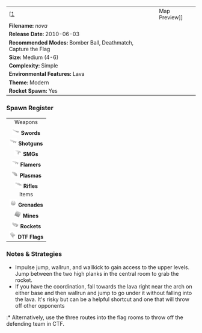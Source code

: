 |                                                                  |                                        |
|------------------------------------------------------------------|----------------------------------------|
| \[[1](File:nova.png%7Cthumb%7Ccenter)|Map Preview\]\]            | **Author: Derek "*Favorito*" Ponicki** |
| **Filename:** *nova*                                             |
| **Release Date:** 2010-06-03                                     |
| **Recommended Modes:** Bomber Ball, Deathmatch, Capture the Flag |
| **Size:** Medium (4-6)                                           |
| **Complexity:** Simple                                           |
| **Environmental Features:** Lava                                 |
| **Theme:** Modern                                                |
| **Rocket Spawn:** Yes                                            |

### Spawn Register

|                                                                                             |
|:-------------------------------------------------------------------------------------------:|
|                                           Weapons                                           |
|     <img src="Sword.png" title="fig:Sword.png" alt="Sword.png" width="20" /> **Swords**     |
| <img src="Shotgun.png" title="fig:Shotgun.png" alt="Shotgun.png" width="20" /> **Shotguns** |
|         <img src="Smg.png" title="fig:Smg.png" alt="Smg.png" width="20" /> **SMGs**         |
|   <img src="Flamer.png" title="fig:Flamer.png" alt="Flamer.png" width="20" /> **Flamers**   |
|   <img src="Plasma.png" title="fig:Plasma.png" alt="Plasma.png" width="20" /> **Plasmas**   |
|     <img src="Rifle.png" title="fig:Rifle.png" alt="Rifle.png" width="20" /> **Rifles**     |
|                                            Items                                            |
| <img src="Grenade.png" title="fig:Grenade.png" alt="Grenade.png" width="20" /> **Grenades** |
|       <img src="Mine.png" title="fig:Mine.png" alt="Mine.png" width="20" /> **Mines**       |
|   <img src="Rocket.png" title="fig:Rocket.png" alt="Rocket.png" width="20" /> **Rockets**   |
|     <img src="Flag.png" title="fig:Flag.png" alt="Flag.png" width="20" /> **DTF Flags**     |

### Notes & Strategies

-   Impulse jump, wallrun, and wallkick to gain access to the upper levels. Jump between the two high planks in the central room to grab the rocket.
-   If you have the coordination, fall towards the lava right near the arch on either base and then wallrun and jump to go under it without falling into the lava. It's risky but can be a helpful shortcut and one that will throw off other opponents

:\* Alternatively, use the three routes into the flag rooms to throw off the defending team in CTF.
